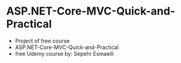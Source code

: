# ASP.NET-Core-MVC-Quick-and-Practical

- Project of free course 
- ASP.NET-Core-MVC-Quick-and-Practical
- free Udemy course by: Sepehr Esmaeili
